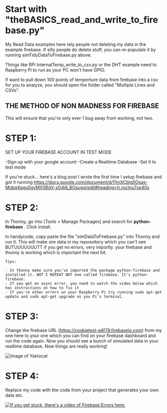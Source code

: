 # Start with "theBASICS_read_and_write_to_firebase.py"

My Read Data examples here rely people not deleting my data in the example firebase.
If silly people do delete stuff, you can re-populate it by running simTidyDataToFirebase.py above.

Things like RPi InternalTemp_write_to_csv.py or the DHT example need to Raspberry Pi to run as your PC won't have GPIO.

If want to pull down 100 points of temperture data from firebase into a csv for you to analyze, you should open the folder called "Multiple Lines and CSVs".

## THE METHOD OF NON MADNESS FOR FIREBASE

This will ensure that you're only ever 1 bug away from working, not two.

# STEP 1: 
SET UP YOUR FIREBASE ACCOUNT IN TEST MODE

-Sign up with your google account
-Create a Realtime Database
-Set it to test mode

If you're stuck... here's a blog post I wrote the first time I setup firebase and got it running
https://docs.google.com/document/d/11mXCblg5Osas-MobqXqqu5gvMX5BdV-sG4j6_8Osugg/edit#heading=h.roclnu7xe40s

# STEP 2: 

In Thonny, go into [Tools > Manage Packages] and search for <b>python-firebase</b> . Click install.

In handycode, copy paste the file "simDataToFirebase.py" into Thonny and run it. This will make sim data in my reposoitory which you can't see BUTUUUUUUUTT if you get no errors, very importly. your firebase and thonny is working which is important the next bit.

    Tips:

    - In thonny make sure you've imported the package python-firebase and installed it. NOT I REPEAT NOT one called firebase. It's python-firebase.
    - If you get an async error, you need to watch the video below which has instructions on how to fix it
    - If you're other errors on your Raspberry Pi try running sudo apt-get update and sudo apt-get upgrade on you Pi's terminal.
  
  

# STEP 3:
Change the firebase URL (https://cookietest-a4f79.firebaseio.com) from my one here to your one which you can find on your firebase dashboard and run the code again. Now you should see a bunch of simulated data in your realtime database. Now things are really working!

![Image of Yaktocat](https://octodex.github.com/images/yaktocat.png)



# STEP 4:
Replace my code with the code from your project that generates your own data etc.

[![If you get stuck, there's a video of Firebase Errors here:](https://lh3.googleusercontent.com/proxy/8bHpJERKz6suTVBLn5QBYW8lGaBHmqsGgsQhoRmQogEWrW9oGVhljGyP4mzNUmnAOMTZPmnq2R6BCR2i0cv-WiKv6wJWofpijlB-t4HfWENGmnXkTjYHlOEIQbYiBShFG6iWo0jQtw2AettRXFs)](https://www.youtube.com/embed/o8UChpqV8Ow)


